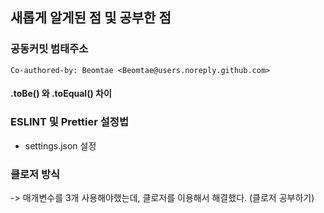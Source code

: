 ## 새롭게 알게된 점 및 공부한 점

### 공동커밋 범태주소

`Co-authored-by: Beomtae <Beomtae@users.noreply.github.com>`

#### .toBe() 와 .toEqual() 차이

### ESLINT 및 Prettier 설정법

- settings.json 설정

### 클로저 방식

-> 매개변수를 3개 사용해야했는데, 클로저를 이용해서 해결했다. (클로저 공부하기)
